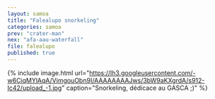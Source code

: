 ```yaml
---
layout: samoa
title: "Falealupo snorkeling"
categories: samoa
prev: "crater-man"
nex: "afa-aau-waterfall"
file: falealupo
published: true
---
```


{% include image.html url="https://lh3.googleusercontent.com/-w6CiqMYlAqA/VimgouObn9I/AAAAAAAAJws/3bW9aKXgrdA/s912-Ic42/upload_-1.jpg" caption="Snorkeling, dédicace au GASCA ;)" %}